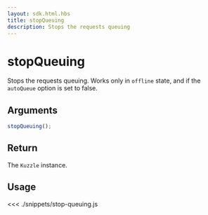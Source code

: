 ```yaml
---
layout: sdk.html.hbs
title: stopQueuing
description: Stops the requests queuing
---
```


# stopQueuing

Stops the requests queuing.
Works only in `offline` state, and if the `autoQueue` option is set to false.

## Arguments

```javascript
stopQueuing();
```

## Return

The `Kuzzle` instance.

## Usage

<<< ./snippets/stop-queuing.js
